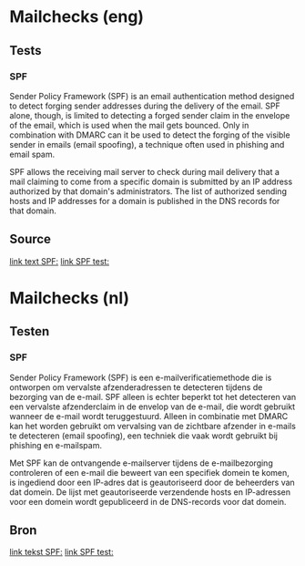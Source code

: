 # Mailchecks (eng)
## Tests

### SPF
Sender Policy Framework (SPF) is an email authentication method designed to detect forging sender addresses during the delivery of the email. SPF alone, though, is limited to detecting a forged sender claim in the envelope of the email, which is used when the mail gets bounced. Only in combination with DMARC can it be used to detect the forging of the visible sender in emails (email spoofing), a technique often used in phishing and email spam.

SPF allows the receiving mail server to check during mail delivery that a mail claiming to come from a specific domain is submitted by an IP address authorized by that domain's administrators. The list of authorized sending hosts and IP addresses for a domain is published in the DNS records for that domain.



## Source
[link text SPF:](https://en.wikipedia.org/wiki/Sender_Policy_Framework)
[link SPF test:](https://github.com/juerkkil/securityheaders/blob/master/securityheaders.py)


# Mailchecks (nl)
## Testen

### SPF
Sender Policy Framework (SPF) is een e-mailverificatiemethode die is ontworpen om vervalste afzenderadressen te detecteren tijdens de bezorging van de e-mail. SPF alleen is echter beperkt tot het detecteren van een vervalste afzenderclaim in de envelop van de e-mail, die wordt gebruikt wanneer de e-mail wordt teruggestuurd. Alleen in combinatie met DMARC kan het worden gebruikt om vervalsing van de zichtbare afzender in e-mails te detecteren (email spoofing), een techniek die vaak wordt gebruikt bij phishing en e-mailspam.

Met SPF kan de ontvangende e-mailserver tijdens de e-mailbezorging controleren of een e-mail die beweert van een specifiek domein te komen, is ingediend door een IP-adres dat is geautoriseerd door de beheerders van dat domein. De lijst met geautoriseerde verzendende hosts en IP-adressen voor een domein wordt gepubliceerd in de DNS-records voor dat domein.

## Bron
[link tekst SPF:](https://en.wikipedia.org/wiki/Sender_Policy_Framework)
[link SPF test:](https://github.com/juerkkil/securityheaders/blob/master/securityheaders.py)
